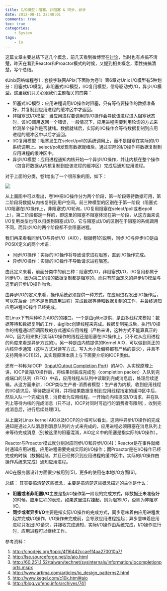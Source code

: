 ```yaml
---
title: I/O模型：阻塞、非阻塞 & 同步、异步
date: 2012-08-11 22:40:01
comments: true
toc: true
categories: 
    - System
tags:
    - io
---
```


这篇文章主要总结下这几个概念，前几天看到微博里在[讨论](http://weibo.com/2086753933/yuq6AvIHu)，当时也有点搞不清楚，昨天在看到Reactor和Proactor模式的时候，又提到相关概念，索性搞搞清楚，写个总结。

<!--more-->

《Unix网络编程卷1：套接字联网API》（下面称为卷1）第6章对Unix I/O模型有5种划分：阻塞式I/O模型，非阻塞式I/O模型，I/O复用模型，信号驱动式I/O，异步I/O模型。这里我们只关心跟我们主题相关的四类：
- 阻塞式I/O模型：应用进程调用I/O操作时阻塞，只有等待要操作的数据准备好，并复制到应用进程的缓冲区中才返回。
- 非阻塞式I/O模型：当应用进程要调用的I/O操作会导致该进程进入阻塞状态时，该I/O调用返回一个错误，一般情况下，应用进程需要利用轮询的方式来检测某个操作是否就绪。数据就绪后，实际的I/O操作会等待数据复制到应用进程的缓冲区中以后才返回。
- I/O复用模型：阻塞发生在select/poll的系统调用上，而不是阻塞在实际的I/O系统调用上。select/poll发现有数据就绪后，通过实际的I/O操作将数据复制到应用进程的缓冲区中。
- 异步I/O模型：应用进程通知内核开始一个异步I/O操作，并让内核在整个操作（包含将数据从内核复制到应该进程的缓冲区）完成后通知应用进程。

对于上面的分类，卷1给出了一个很形象的图，如下：

<img src="{{ root_url }}/images/io-model.png" />

从上面图中可以看出，卷1中把I/O操作分为两个阶段，第一阶段等待数据可用，第二阶段将数据从内核复制到用户空间。前三种模型的区别在于第一阶段（阻塞式I/O阻塞在I/O操作上，非阻塞式I/O轮询，I/O复用阻塞在select/poll或者epoll上），第二阶段都是一样的，即这里的阻塞不阻塞体现在第一阶段，从这方面来说I/O复用类型也可以归类到阻塞式I/O，它与阻塞式I/O的区别在于阻塞的系统调用不同。而异步I/O的两个阶段都不会阻塞进程。

我们再来看看同步I/O与异步I/O（AIO），根据卷1的说明，同步I/O与异步I/O是由POSIX定义的两个术语：
- 同步I/O操作：实际的I/O操作将导致请求进程阻塞，直到I/O操作完成。
- 异步I/O操作：实际的I/O操作不导致请求进程阻塞。

由此定义来看，前面分类中的前三种：阻塞式I/O，非阻塞式I/O，I/O复用都属于同步I/O，因为第二阶段的数据复制都是阻塞的。而只有前面定义的异步I/O模型与这里的异步I/O操作吻合。

由异步I/O的定义来看，操作系统必须提供一种方式，在应用进程发出I/O操作后，可以在后台（而不是当前应用进程）完成数据等待和数据复制的工作，并最终通知应用进程I/O操作已经完成。

在Linux下有两种称为AIO的的接口。一个是由glibc提供，是由多线程来模拟：数据等待和数据复制的工作，由glibc创建线程来完成。数据复制完成后，执行I/O操作的线程通过回调函数的方式通知应用线程（严格来讲，这种方式不能算真正的AIO，因为用来执行实际I/O操作的线程还是阻塞在I/O操作上，只不过从应用进程的角度来看是异步方式的）。另一种是由内核提供的Kernel AIO，可以做到真正的内核异步通知（这种方式对读写方式，写入大小及偏移都有严格的要求），并且不支持网络I/O[1][2]，其实现原理本质上与下面要介绍的IOCP类似。

还有一种称为IOCP（[Input/Output Completion Port](http://en.wikipedia.org/wiki/IOCP)）的AIO。从实现原理上讲，IOCP做完I/O操作后，将结果封装成完成包（completion packet）入队到完成端口的队列（FIFO）中去，应用线程从队列中读取到完成消息后，处理后续逻辑。从这方面来讲，IOCP类似生产者-消费者模型：生产者为内核，收到应用线程的I/O请求后，等待数据可用，并将结果数据复制到应用线程指定的缓冲区中后，然后入队一个完成消息；消费者为应用线程，一开始向内核提交I/O请求，并在队列上等待内核的完成消息（只不过，IOCP对同时可运行的消费者有限制），收到完成消息后，进行后续处理[3]。

从上面对Linux kernel AIO以及IOCP的介绍可以看出，这两种异步I/O操作的完成通知是通过入队消息到消息队列的方式来完成的，应用进程必须阻塞在消息队列上来等待完成消息（别被这里的阻塞混淆，AIO定义中的阻塞是指实际的I/O操作）。

Reactor与Proactor模式就分别对应同步I/O和异步I/O[4]：Reactor是在事件就绪时通知应用进程，应用进程需要完成实际的I/O操作；而Proactor是在I/O操作已经完成的时候（数据就绪，并且已经拷贝到应用进程的缓冲区中，实际的I/O操作由操作系统来完成）通知应用进程。

AIO在服务器设计方面很少被用到[5]，更多的使用在本地I/O方面[6]。

总结：
其实要搞清楚这些概念，主要是搞清楚这些概念描述的主体是什么：
- **阻塞或者非阻塞I/O**主要是指I/O操作第一阶段的完成方式，即数据还未准备好的时候，应用进程的表现，如果这里进程挂起，则为阻塞I/O，否则为非阻塞I/O。
- **同步或者异步I/O**主要是指实际I/O操作的完成方式，同步意味着由应用进程发起并完成I/O操作，I/O操作未完成前，会导致应用进程挂起；异步意味着应用进程只发出I/O请求，并接收完成通知，实际I/O操作由系统完成，I/O操作进行时，应用进程可以继续工作。

参考资料：
1. http://cnodejs.org/topic/4f16442ccae1f4aa270010a7/
2. http://lse.sourceforge.net/io/aio.html
2. http://60.251.1.52/taiwan/technet/sysinternals/information/iocompletionports.mspx
3. http://www.artima.com/articles/io_design_patterns2.html
4. http://www.kegel.com/c10k.html#aio
5. http://blog.yufeng.info/archives/741

